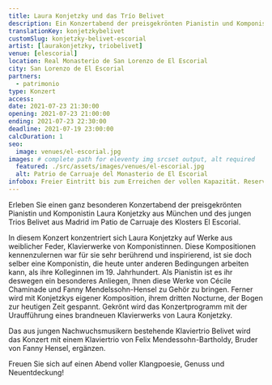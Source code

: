 ```yaml
---
title: Laura Konjetzky und das Trío Belivet
description: Ein Konzertabend der preisgekrönten Pianistin und Komponistin Laura Konjetzky aus München und des jungen Trios Belivet aus Madrid.
translationKey: konjetzkybelivet
customSlug: konjetzky-belivet-escorial
artist: [laurakonjetzky, triobelivet]
venue: [elescorial]
location: Real Monasterio de San Lorenzo de El Escorial
city: San Lorenzo de El Escorial
partners:
  - patrimonio
type: Konzert
access:
date: 2021-07-23 21:30:00
opening: 2021-07-23 21:00:00
ending: 2021-07-23 22:30:00
deadline: 2021-07-19 23:00:00
calcDuration: 1
seo:
  image: venues/el-escorial.jpg
images: # complete path for eleventy img srcset output, alt required
  featured: ./src/assets/images/venues/el-escorial.jpg
  alt: Patrio de Carruaje del Monasterio de El Escorial
infobox: Freier Eintritt bis zum Erreichen der vollen Kapazität. Reservierte Plätze nur mit persönlicher Einladung durch die Fundación Goethe.
---
```


Erleben Sie einen ganz besonderen Konzertabend der preisgekrönten Pianistin und Komponistin Laura Konjetzky aus München und des jungen Trios Belivet aus Madrid im Patio de Carruaje des Klosters El Escorial.

In diesem Konzert konzentriert sich Laura Konjetzky auf Werke aus weiblicher Feder, Klavierwerke von Komponistinnen. Diese Kompositionen kennenzulernen war für sie sehr berührend und inspirierend, ist sie doch selber eine Komponistin, die heute unter anderen Bedingungen arbeiten kann, als ihre Kolleginnen im 19. Jahrhundert. Als Pianistin ist es ihr deswegen ein besonderes Anliegen, Ihnen diese Werke von Cécile Chaminade und Fanny Mendelssohn-Hensel zu Gehör zu bringen. Ferner wird mit Konjetzkys eigener Komposition, ihrem dritten Nocturne, der Bogen zur heutigen Zeit gespannt. Gekrönt wird das Konzertprogramm mit der Uraufführung eines brandneuen Klavierwerks von Laura Konjetzky.

Das aus jungen Nachwuchsmusikern bestehende Klaviertrio Belivet wird das Konzert mit einem Klaviertrio von Felix Mendessohn-Bartholdy, Bruder von Fanny Hensel, ergänzen.

Freuen Sie sich auf einen Abend voller Klangpoesie, Genuss und Neuentdeckung!
